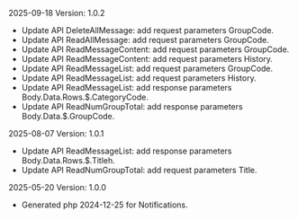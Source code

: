 2025-09-18 Version: 1.0.2
- Update API DeleteAllMessage: add request parameters GroupCode.
- Update API ReadAllMessage: add request parameters GroupCode.
- Update API ReadMessageContent: add request parameters GroupCode.
- Update API ReadMessageContent: add request parameters History.
- Update API ReadMessageList: add request parameters GroupCode.
- Update API ReadMessageList: add request parameters History.
- Update API ReadMessageList: add response parameters Body.Data.Rows.$.CategoryCode.
- Update API ReadNumGroupTotal: add response parameters Body.Data.$.GroupCode.


2025-08-07 Version: 1.0.1
- Update API ReadMessageList: add response parameters Body.Data.Rows.$.Titleh.
- Update API ReadNumGroupTotal: add request parameters Title.


2025-05-20 Version: 1.0.0
- Generated php 2024-12-25 for Notifications.

